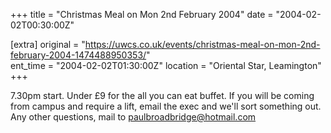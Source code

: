 +++
title = "Christmas Meal on Mon 2nd February 2004"
date = "2004-02-02T00:30:00Z"

[extra]
original = "https://uwcs.co.uk/events/christmas-meal-on-mon-2nd-february-2004-1474488950353/"    
ent_time = "2004-02-02T01:30:00Z"
location = "Oriental Star, Leamington"
+++

7.30pm start. Under £9 for the all you can eat buffet. If you will be coming from campus and require a lift, email the exec and we'll sort something out. Any other questions, mail to paulbroadbridge@hotmail.com

